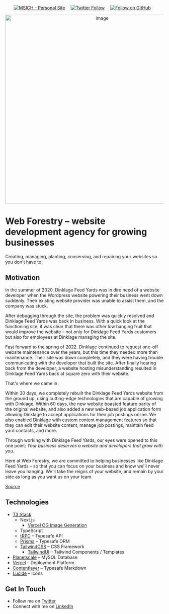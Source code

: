 <div align="center">

[![MSICH - Personal Site](https://img.shields.io/badge/MSICH-Personal%20Site-0892d0)](https://msich.dev/)&emsp;
[![Twitter Follow](https://img.shields.io/twitter/follow/mattsichterman?style=social)](https://twitter.com/mattsichterman)&emsp;
[![Follow on GitHub](https://img.shields.io/github/followers/msichterman?label=Follow%20on%20Github&style=social)](https://github.com/msichterman)&emsp;

<img width="600" alt="image" src="https://user-images.githubusercontent.com/38794918/227690198-bea9eb85-67f7-47b5-b453-a43d5f064bfa.png">

</div>

# Web Forestry – website development agency for growing businesses
Creating, managing, planting, conserving, and repairing your websites so you don't have to.

## Motivation
In the summer of 2020, Dinklage Feed Yards was in dire need of a website developer when the Wordpress website powering their business went down suddenly. Their existing website provider was unable to assist them, and the company was stuck.

After debugging through the site, the problem was quickly resolved and Dinklage Feed Yards was back in business. With a quick look at the functioning site, it was clear that there was other low hanging fruit that would improve the website – not only for Dinklage Feed Yards customers but also for employees at Dinklage managing the site.

Fast forward to the spring of 2022. Dinklage continued to request one-off website maintenance over the years, but this time they needed more than maintenance. Their site was down completely, and they were having trouble communicating with the developer that built the site. After finally hearing back from the developer, a website hosting misunderstanding resulted in Dinklage Feed Yards back at square zero with their website.

That's where we came in.

Within 30 days, we completely rebuilt the Dinklage Feed Yards website from the ground up, using cutting-edge technologies that are capable of growing with Dinklage. Within 60 days, the new website boasted feature parity of the original website, and also added a new web-based job application form allowing Dinklage to accept applications for their job postings online. We also enabled Dinklage with custom content management features so that they can edit their website content, manage job postings, maintain feed yard contacts, and more.

Through working with Dinklage Feed Yards, our eyes were opened to this one point: *Your business deserves a website and developers that grow with you*.

Here at Web Forestry, we are committed to helping businesses like Dinklage Feed Yards – so that you can focus on your business and know we'll never leave you hanging. We'll take the reigns of your website, and remain by your side as long as you want us on your team.

[Source](https://www.webforestry.com/about)

## Technologies
* [T3 Stack](https://create.t3.gg/)
  * Next.js
    * [Vercel OG Image Generation](https://vercel.com/docs/concepts/functions/edge-functions/og-image-generation)
  * TypeScript
  * [tRPC](https://trpc.io/) – Typesafe API
  * [Prisma](https://www.prisma.io/client) – Typesafe ORM
  * [TailwindCSS](https://tailwindcss.com/) – CSS Framework
    * [TailwindUI](https://tailwindui.com/) – Tailwind Components / Templates
* [Planetscale](https://planetscale.com/) – MySQL Database
* [Vercel](https://vercel.com/) – Deployment Platform
* [Contentlayer](https://www.contentlayer.dev/) – Typesafe Markdown
* [Lucide](https://lucide.dev/) – Icons

## Get In Touch
* Follow me on [Twitter](https://twitter.com/mattsichterman)
* Connect with me on [LinkedIn](https://www.linkedin.com/in/msichterman/)
